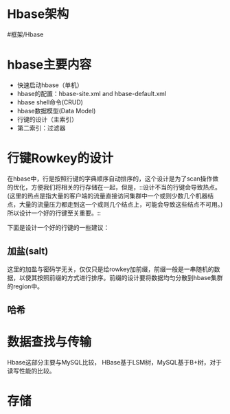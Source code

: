 # Hbase架构
#框架/Hbase

# hbase主要内容
* 快速启动hbase（单机）
* hbase的配置：hbase-site.xml and hbase-default.xml
* hbase shell命令(CRUD)
* hbase数据模型(Data Model)
* 行键的设计（主索引）
* 第二索引：过滤器


# 行键Rowkey的设计
在hbase中，行是按照行键的字典顺序自动排序的，这个设计是为了scan操作做的优化，方便我们将相关的行存储在一起，但是，::设计不当的行键会导致热点。(这里的热点是指大量的客户端的流量直接访问集群中一个或则少数几个机器结点，大量的流量压力都走到这一个或则几个结点上，可能会导致这些结点不可用。) 所以设计一个好的行键至关重要。::

下面是设计一个好的行键的一些建议：

## 加盐(salt)
这里的加盐与密码学无关，仅仅只是给rowkey加前缀，前缀一般是一串随机的数据，以使其按照前缀的方式进行排序。前缀的设计要将数据均匀分散到hbase集群的region中。

## 哈希




# 数据查找与传输
Hbase这部分主要与MySQL比较， HBase基于LSM树，MySQL基于B+树，对于读写性能的比较。

# 存储